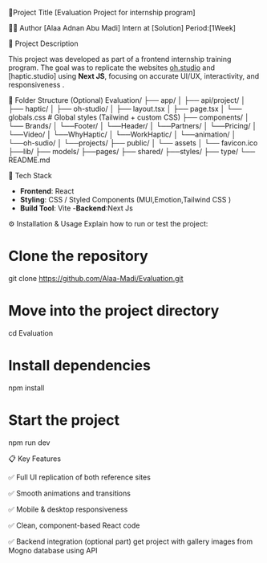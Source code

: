 📌Project Title
[Evaluation Project for internship program]

🧑‍💻 Author
[Alaa Adnan Abu Madi]
Intern at [Solution]
Period:[1Week]

📝 Project Description

This project was developed as part of a frontend internship training program. The goal was to replicate the websites [oh.studio](https://oh.studio) and [haptic.studio] using **Next JS**, focusing on accurate UI/UX, interactivity, and responsiveness .


📂 Folder Structure (Optional)
Evaluation/
├── app/
│ ├── api/project/ 
│ ├── haptic/ 
│ ├── oh-studio/ 
│ ├── layout.tsx 
│ ├── page.tsx 
│ └── globals.css # Global styles (Tailwind + custom CSS)
├── components/ 
│   └── Brands/
│   └──Footer/
│   └──Header/
│   └──Partners/
│   └──Pricing/
│   └──Video/
│   └──WhyHaptic/
│   └──WorkHaptic/
│   └──animation/
│   └──oh-sudio/
│   └──projects/
├── public/ 
│ └── assets
│ └── favicon.ico
├──lib/
├── models/
├──pages/
├── shared/
├──styles/
├── type/
└── README.md

🧱 Tech Stack
- **Frontend**: React  
- **Styling**: CSS / Styled Components (MUI,Emotion,Tailwind CSS )  
- **Build Tool**: Vite
-**Backend**:Next Js

⚙️ Installation & Usage
Explain how to run or test the project:

# Clone the repository
git clone https://github.com/Alaa-Madi/Evaluation.git

# Move into the project directory
cd Evaluation

# Install dependencies
npm install

# Start the project
npm run dev

📋 Key Features

✅ Full UI replication of both reference sites

✅ Smooth animations and transitions

✅ Mobile & desktop responsiveness

✅ Clean, component-based React code

✅ Backend integration (optional part) get project with gallery images from Mogno database using API


